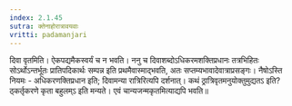 ```yaml
---
index: 2.1.45
sutra: क्तेनाहोरात्रावयवाः
vritti: padamanjari
---
```


  दिवा वृतमिति। ऐकपद्यमैकस्वर्यं च न भवति। ननु च दिवाशब्दोऽधिकरमशक्तिप्रधानः तत्रभिहितः सोऽर्थोऽन्तर्भूतः प्रातिपदिकार्थः सम्पन्न इति प्रथमैवास्माद्भवति, अतः सप्तम्यभावादेवात्राप्रसङ्गः। नैषोऽस्ति नियमः - अधिकरणक्तिप्रधान इति; दिवामन्या रात्रिरित्यपि दर्शनात्। कथं ठ्रात्रिवृतमनुयोक्तुमुद्यतऽ इति? ठ्कर्तृकरणे कृता बहुलम्ऽ इति मन्यते। एवं चान्यजन्मकृतमित्याद्यपि भवति॥